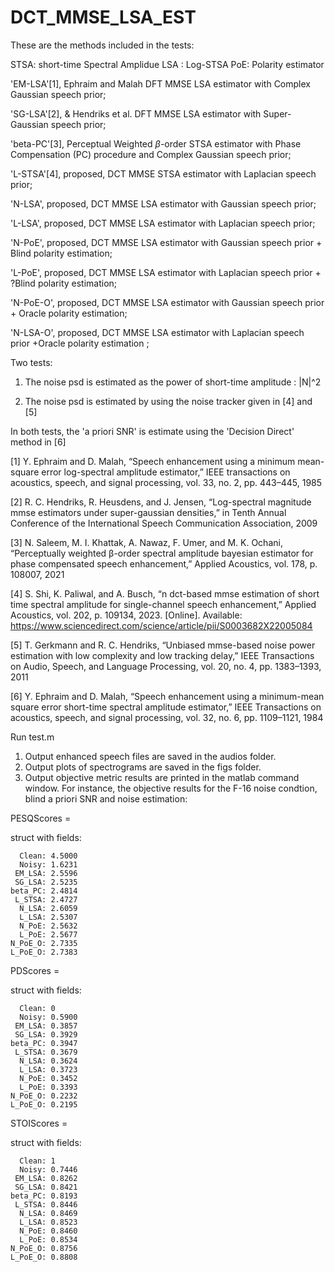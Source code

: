 # DCT_MMSE_LSA_EST

These are the methods included in the tests:

STSA: short-time Spectral Amplidue
LSA : Log-STSA
PoE: Polarity estimator

'EM-LSA'[1], Ephraim and Malah DFT MMSE LSA estimator with Complex Gaussian speech prior;

'SG-LSA'[2], & Hendriks et al. DFT MMSE LSA estimator with Super-Gaussian speech prior;
            
'beta-PC'[3], Perceptual Weighted $\beta$-order STSA estimator with Phase Compensation (PC) procedure and Complex Gaussian speech prior;

'L-STSA'[4], proposed, DCT MMSE STSA estimator with Laplacian speech prior; 

'N-LSA', proposed, DCT MMSE LSA estimator with Gaussian speech prior;

'L-LSA', proposed, DCT MMSE LSA estimator with Laplacian speech prior;

'N-PoE', proposed, DCT MMSE LSA estimator with Gaussian speech prior + Blind polarity estimation;

'L-PoE', proposed, DCT MMSE LSA estimator with Laplacian speech prior + ?Blind polarity estimation;

'N-PoE-O', proposed, DCT MMSE LSA estimator with Gaussian speech prior + Oracle polarity estimation;

'N-LSA-O', proposed, DCT MMSE LSA estimator with Laplacian speech prior +Oracle polarity estimation ;


Two tests:

1.  The noise psd is estimated as the power of short-time amplitude : |N|^2 
    
2.  The noise psd is estimated by using the noise tracker given in [4] and [5]

In both tests, the 'a priori SNR' is estimate using the 'Decision Direct' method in [6]


[1] Y. Ephraim and D. Malah, “Speech enhancement using a minimum mean-square error log-spectral amplitude estimator,” IEEE transactions on acoustics, speech, and signal processing, vol. 33, no. 2, pp. 443–445, 1985

[2] R. C. Hendriks, R. Heusdens, and J. Jensen, “Log-spectral magnitude mmse estimators under super-gaussian densities,” in Tenth Annual Conference of the International Speech Communication Association, 2009

[3] N. Saleem, M. I. Khattak, A. Nawaz, F. Umer, and M. K. Ochani, “Perceptually weighted β-order spectral amplitude bayesian estimator for phase compensated speech enhancement,” Applied Acoustics, vol. 178, p. 108007, 2021

[4] S. Shi, K. Paliwal, and A. Busch, “n dct-based mmse estimation of short time spectral amplitude for single-channel speech enhancement,” Applied Acoustics, vol. 202, p. 109134, 2023. [Online]. Available: https://www.sciencedirect.com/science/article/pii/S0003682X22005084

[5] T. Gerkmann and R. C. Hendriks, “Unbiased mmse-based noise power estimation with low complexity and low tracking delay,” IEEE
Transactions on Audio, Speech, and Language Processing, vol. 20, no. 4, pp. 1383–1393, 2011

[6] Y. Ephraim and D. Malah, “Speech enhancement using a minimum-mean square error short-time spectral amplitude estimator,” IEEE
Transactions on acoustics, speech, and signal processing, vol. 32, no. 6, pp. 1109–1121, 1984


Run test.m
1.  Output enhanced speech files are saved in the audios folder.
2.  Output plots of spectrograms are saved in the figs folder.
3.  Output objective metric results are printed in the matlab command window. For instance, the objective results for the F-16 noise condtion, blind a priori SNR and noise estimation:

PESQScores = 

  struct with fields:

      Clean: 4.5000
      Noisy: 1.6231
     EM_LSA: 2.5596
     SG_LSA: 2.5235
    beta_PC: 2.4814
     L_STSA: 2.4727
      N_LSA: 2.6059
      L_LSA: 2.5307
      N_PoE: 2.5632
      L_PoE: 2.5677
    N_PoE_O: 2.7335
    L_PoE_O: 2.7383

PDScores = 

  struct with fields:

      Clean: 0
      Noisy: 0.5900
     EM_LSA: 0.3857
     SG_LSA: 0.3929
    beta_PC: 0.3947
     L_STSA: 0.3679
      N_LSA: 0.3624
      L_LSA: 0.3723
      N_PoE: 0.3452
      L_PoE: 0.3393
    N_PoE_O: 0.2232
    L_PoE_O: 0.2195


STOIScores = 

  struct with fields:

      Clean: 1
      Noisy: 0.7446
     EM_LSA: 0.8262
     SG_LSA: 0.8421
    beta_PC: 0.8193
     L_STSA: 0.8446
      N_LSA: 0.8469
      L_LSA: 0.8523
      N_PoE: 0.8460
      L_PoE: 0.8534
    N_PoE_O: 0.8756
    L_PoE_O: 0.8808
